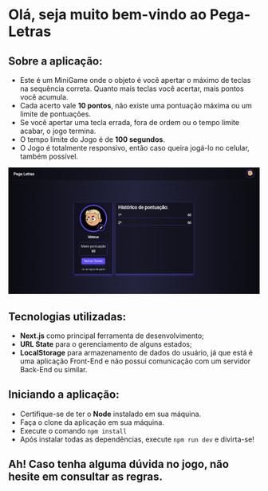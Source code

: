 <h1>Olá, seja muito bem-vindo ao Pega-Letras</h1>

## Sobre a aplicação:

  - Este é um MiniGame onde o objeto é você apertar o máximo de teclas na sequência correta. Quanto mais teclas você acertar, mais pontos você acumula.
  - Cada acerto vale <b>10 pontos</b>, não existe uma pontuação máxima ou um limite de pontuações.
  - Se você apertar uma tecla errada, fora de ordem ou o tempo limite acabar, o jogo termina.
  - O tempo limite do Jogo é de <b>100 segundos</b>.
  - O Jogo é totalmente responsivo, então caso queira jogá-lo no celular, também possível.

<div style='flex'>
  <img alt='Desktop' src='./public/images/desktop.png' />
</div>

## Tecnologias utilizadas:
  - <b>Next.js</b> como principal ferramenta de desenvolvimento;
  - <b>URL State</b> para o gerenciamento de alguns estados;
  - <b>LocalStorage</b> para armazenamento de dados do usuário, já que está é uma aplicação Front-End e não possui comunicação com um servidor Back-End ou similar. 

## Iniciando a aplicação:

  - Certifique-se de ter o <b>Node</b> instalado em sua máquina.
  - Faça o clone da aplicação em sua máquina.
  - Execute o comando ```npm install```
  - Após instalar todas as dependências, execute ```npm run dev``` e divirta-se!

## Ah! Caso tenha alguma dúvida no jogo, não hesite em consultar as regras.
